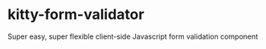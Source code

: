 # kitty-form-validator

Super easy, super flexible client-side Javascript form validation component 
